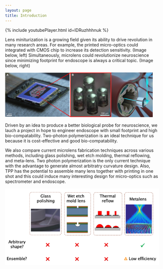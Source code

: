 ```yaml
---
layout: page
title: Introduction
---
```

{% include youtubePlayer.html id=IDRuzhhhnuk %}

Lens miniturization is a growing field given its ability to drive revolution in many research areas. For example, the printed micro-optics could integrated with CMOS chip to increase its detection sensitivity. (Image below, left) Simultaneously, microlens could revolutionize neuroscience since minimizing footprint for endoscope is always a critical topic. (Image below, right) 

![](/assets/img/mini.png)

Driven by an idea to produce a better biological probe for neuroscience, we lauch a project in hope to engineer endoscope with small footprint and high bio-compatability. Two-photon polymerization is an ideal technique for us because it is cost-effective and good bio-compatability. 

We also compare current microlens fabrication techniques across various methods, including glass polishing, wet etch molding, thermal reflowing, and meta-lens. Two photon polymerization is the only current technique with the advantage to generate almost arbitratry curvature design. Also, TPP has the potential to assemble many lens together with printing in one shot and this could induce many interesting design for micro-optics such as spectrometer and endoscope.

![](/assets/img/compare.png)
